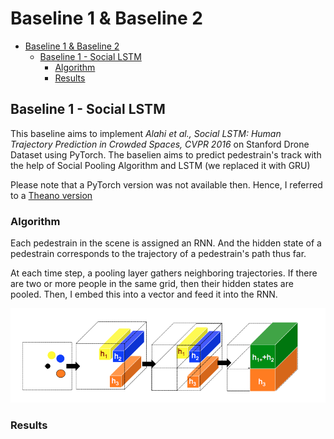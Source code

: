 # Baseline 1 & Baseline 2

- [Baseline 1 &amp; Baseline 2](#baseline-1-amp-baseline-2)
  - [Baseline 1 - Social LSTM](#baseline-1---social-lstm)
    - [Algorithm](#algorithm)
    - [Results](#results)

## Baseline 1 - Social LSTM

This baseline aims to implement *Alahi et al., Social LSTM: Human Trajectory Prediction in Crowded Spaces, CVPR 2016* on Stanford Drone Dataset
using PyTorch. The baselien aims to predict pedestrain's track with the help of Social Pooling Algorithm and LSTM (we replaced it with GRU)

Please note that a PyTorch version was not available then. Hence, I referred to a [Theano version](https://github.com/karthik4444/nn-trajectory-prediction "Social LSTM")

### Algorithm

Each pedestrain in the scene is assigned an RNN. And the hidden state of a pedestrain corresponds to the trajectory of a pedestrain's path thus far.

At each time step, a pooling layer gathers neighboring trajectories. If there are two or more people in the same grid, then their hidden states are pooled. Then, I embed this into a vector and feed it into the RNN.

![social-pooling](../imgs/social-pool.jpg)

### Results
